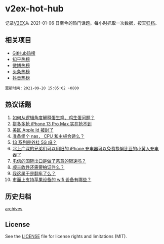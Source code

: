 # v2ex-hot-hub

 记录[V2EX](https://www.v2ex.com/)从 2021-01-06 日至今的热门话题。每小时抓取一次数据，按天[归档](archives)。
 
 ## 相关项目

- [GitHub热榜](https://github.com/snaildev/github-hot-hub)
- [知乎热榜](https://github.com/snaildev/zhihu-hot-hub)
- [微博热榜](https://github.com/snaildev/weibo-hot-hub)
- [头条热榜](https://github.com/snaildev/toutiao-hot-hub)
- [抖音热榜](https://github.com/snaildev/douyin-hot-hub)


 `更新时间：2021-09-20 15:05:02 +0800`

## 热议话题

1. [如何从逻辑角度解释蛋生鸡、鸡生蛋问题？](https://www.v2ex.com/t/803030)
1. [拼多多抢 iPhone 13 Pro Max 实在抢不到](https://www.v2ex.com/t/802960)
1. [美区 Apple Id 被封了](https://www.v2ex.com/t/803008)
1. [准备组个 nas， CPU 和主板合适么？](https://www.v2ex.com/t/802961)
1. [13 系列是外挂 5G 吗？](https://www.v2ex.com/t/802957)
1. [北上广深的兄弟们可以用旧的 iPhone 充电器可以免费换努比亚的小黄人充电器了](https://www.v2ex.com/t/803023)
1. [电信的国际出口是做了恶意的限速吗？](https://www.v2ex.com/t/802964)
1. [顺丰收件还需要拍证件么？](https://www.v2ex.com/t/803019)
1. [我这属于是翻车了么？](https://www.v2ex.com/t/803034)
1. [市面上支持苹果设备的 wifi 设备有哪些？](https://www.v2ex.com/t/803007)

## 历史归档

[archives](archives)

## License

See the [LICENSE](LICENSE) file for license rights and limitations (MIT).

